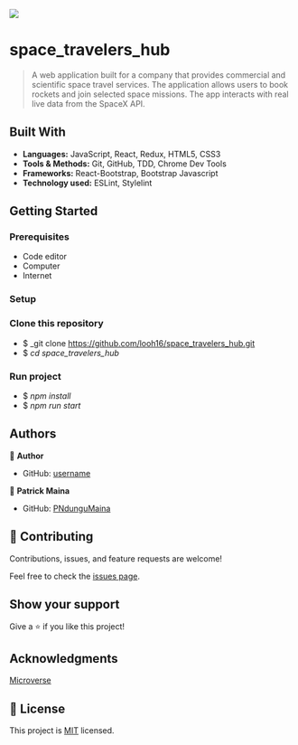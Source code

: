 ![](https://img.shields.io/badge/Microverse-blueviolet)

# space_travelers_hub

> A web application built for a company that provides commercial and scientific space travel services. The application allows users to book rockets and join selected space missions. The app interacts with real live data from the SpaceX API.

## Built With

- **Languages:** JavaScript, React, Redux, HTML5, CSS3
- **Tools & Methods:** Git, GitHub, TDD, Chrome Dev Tools
- **Frameworks:** React-Bootstrap, Bootstrap Javascript
- **Technology used:** ESLint, Stylelint

## Getting Started

### Prerequisites

- Code editor
- Computer
- Internet

### Setup

### Clone this repository

- $ _git clone https://github.com/looh16/space_travelers_hub.git
- $ _cd space_travelers_hub_

### Run project

- $ _npm install_
- $ _npm run start_


## Authors
👤 **Author**

- GitHub: [username](link)

👤 **Patrick Maina**

- GitHub: [PNdunguMaina](https://github.com/PNdunguMaina)

## 🤝 Contributing

Contributions, issues, and feature requests are welcome!

Feel free to check the [issues page](../../issues/).

## Show your support

Give a ⭐️ if you like this project!

## Acknowledgments

[Microverse](https://www.microverse.org/)

## 📝 License

This project is [MIT](./LICENSE) licensed.
